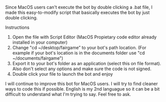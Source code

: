 Since MacOS users can't execute the bot by double clicking a .bat file, I made this easy-to-modify script that basically executes the bot by just double clicking. 

Instructions
1. Open the file with Script Editor (MacOS Propietary code editor already installed in your computer)
2. Change "cd ~/desktop/fairgame” to your bot's path location. (For example if your bot's location is in the documents folder use "cd ~/documents/fairgame")
3. Export it to your bot's folder as an application (select this on file format). Also don't select any options and make sure the code is not signed.  
4. Double click your file to launch the bot and enjoy

I will continue to improve this bot for MacOS users. I will try to find cleaner ways to code this if possible. English is my 2nd languague so it can be a bit difficult to understand what I'm trying to say. Feel free to ask.  
